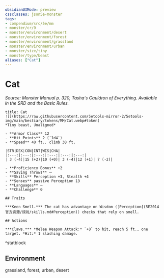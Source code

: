 ```yaml
---
obsidianUIMode: preview
cssclasses: json5e-monster
tags:
- compendium/src/5e/mm
- monster/cr/0
- monster/environment/desert
- monster/environment/forest
- monster/environment/grassland
- monster/environment/urban
- monster/size/tiny
- monster/type/beast
aliases: ["Cat"]
---
```

# Cat
*Source: Monster Manual p. 320, Tasha's Cauldron of Everything. Available in the SRD and the Basic Rules.*  

```ad-statblock
title: Cat
![](https://raw.githubusercontent.com/5etools-mirror-2/5etools-img/main/bestiary/tokens/MM/Cat.webp#token)
*Tiny beast, Unaligned*

- **Armor Class** 12
- **Hit Points** 2 (`1d4`)
- **Speed** 40 ft., climb 30 ft.

|STR|DEX|CON|INT|WIS|CHA|
|:---:|:---:|:---:|:---:|:---:|:---:|
| 3 (-4)|15 (+2)|10 (+0)| 3 (-4)|12 (+1)| 7 (-2)|

- **Proficiency Bonus** +2
- **Saving Throws** ⏤
- **Skills** Perception +3, Stealth +4
- **Senses** passive Perception 13
- **Languages** —
- **Challenge** 0

## Traits

***Keen Smell.*** The cat has advantage on Wisdom ([Perception](5E2014官方资源/规则/skills.md#Perception)) checks that rely on smell.

## Actions

***Claws.*** *Melee Weapon Attack:* `+0` to hit, reach 5 ft., one target. *Hit:* 1 slashing damage.
```
^statblock

## Environment

grassland, forest, urban, desert